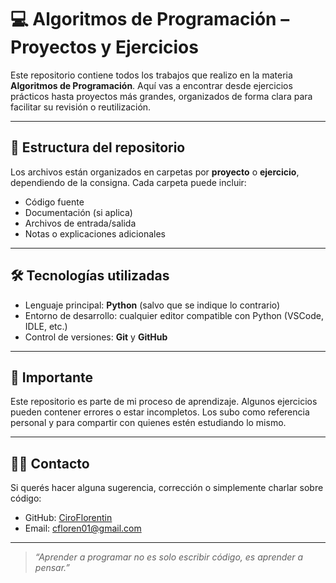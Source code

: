 # 💻 Algoritmos de Programación – Proyectos y Ejercicios

Este repositorio contiene todos los trabajos que realizo en la materia **Algoritmos de Programación**. Aquí vas a encontrar desde ejercicios prácticos hasta proyectos más grandes, organizados de forma clara para facilitar su revisión o reutilización.

---

## 📁 Estructura del repositorio

Los archivos están organizados en carpetas por **proyecto** o **ejercicio**, dependiendo de la consigna. Cada carpeta puede incluir:

- Código fuente  
- Documentación (si aplica)  
- Archivos de entrada/salida  
- Notas o explicaciones adicionales

---

## 🛠️ Tecnologías utilizadas

- Lenguaje principal: **Python** (salvo que se indique lo contrario)  
- Entorno de desarrollo: cualquier editor compatible con Python (VSCode, IDLE, etc.)  
- Control de versiones: **Git** y **GitHub**

---

## 📌 Importante

Este repositorio es parte de mi proceso de aprendizaje. Algunos ejercicios pueden contener errores o estar incompletos. Los subo como referencia personal y para compartir con quienes estén estudiando lo mismo.

---

## 🙋‍♂️ Contacto

Si querés hacer alguna sugerencia, corrección o simplemente charlar sobre código:

- GitHub: [CiroFlorentin](https://github.com/CiroFlorentin)  
- Email: cfloren01@gmail.com

---

> _“Aprender a programar no es solo escribir código, es aprender a pensar.”_
